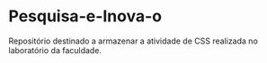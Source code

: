 # Pesquisa-e-Inova-o
Repositório destinado a armazenar a atividade de CSS realizada no laboratório da faculdade.
